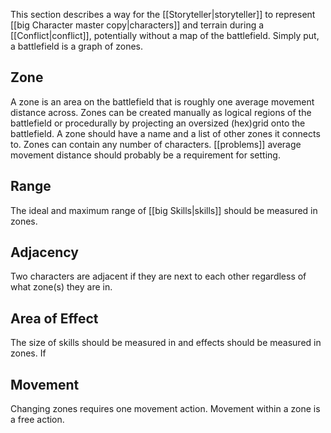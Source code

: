 This section describes a way for the [[Storyteller|storyteller]] to represent [[big Character master copy|characters]] and terrain during a [[Conflict|conflict]], potentially without a map of the battlefield. Simply put, a battlefield is a graph of zones.

## Zone
A zone is an area on the battlefield that is roughly one average movement distance across. Zones can be created manually as logical regions of the battlefield or procedurally by projecting an oversized (hex)grid onto the battlefield. A zone should have a name and a list of other zones it connects to. Zones can contain any number of characters.
[[problems]] average movement distance should probably be a requirement for setting.

## Range
The ideal and maximum range of [[big Skills|skills]] should be measured in zones.

## Adjacency
Two characters are adjacent if they are next to each other regardless of what zone(s) they are in.

## Area of Effect
The size of skills should be measured in and effects should be measured in zones. If 

## Movement
Changing zones requires one movement action. Movement within a zone is a free action.
